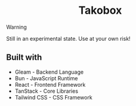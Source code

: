 <div align="center">

# Takobox

</div>

> [!WARNING]
> Still in an experimental state. Use at your own risk!

## Built with

- Gleam - Backend Language
- Bun - JavaScript Runtime
- React - Frontend Framework
- TanStack - Core Libraries
- Tailwind CSS - CSS Framework
